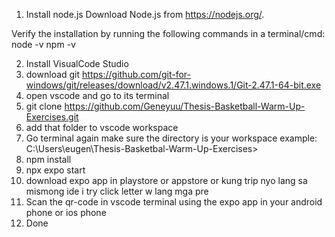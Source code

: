 1. Install node.js
   Download Node.js from https://nodejs.org/.

Verify the installation by running the following commands in a terminal/cmd:
node -v
npm -v

2. Install VisualCode Studio
3. download git https://github.com/git-for-windows/git/releases/download/v2.47.1.windows.1/Git-2.47.1-64-bit.exe
4. open vscode and go to its terminal
5. git clone https://github.com/Geneyuu/Thesis-Basketball-Warm-Up-Exercises.git
6. add that folder to vscode workspace
7. Go terminal again make sure the directory is your workspace example: C:\Users\eugen\Thesis-Basketbal-Warm-Up-Exercises>
8. npm install
9. npx expo start
10. download expo app in playstore or appstore or kung trip nyo lang sa mismong ide i try click letter w lang mga pre
11. Scan the qr-code in vscode terminal using the expo app in your android phone or ios phone
12. Done
